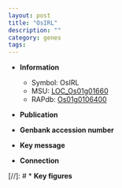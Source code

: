 ```yaml
---
layout: post
title: "OsIRL"
description: ""
category: genes
tags: 
---
```


* **Information**  
    + Symbol: OsIRL  
    + MSU: [LOC_Os01g01660](http://rice.uga.edu/cgi-bin/ORF_infopage.cgi?orf=LOC_Os01g01660)  
    + RAPdb: [Os01g0106400](http://rapdb.dna.affrc.go.jp/viewer/gbrowse_details/irgsp1?name=Os01g0106400)  

* **Publication**  

* **Genbank accession number**  

* **Key message**  

* **Connection**  

[//]: # * **Key figures**  


